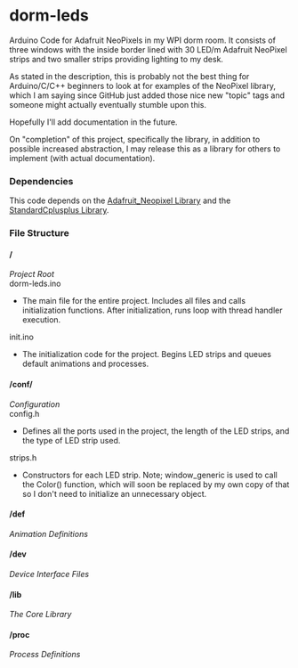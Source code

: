 # dorm-leds
Arduino Code for Adafruit NeoPixels in my WPI dorm room. It consists of three windows with the inside border lined with 30 LED/m Adafruit NeoPixel strips and two smaller strips providing lighting to my desk.

As stated in the description, this is probably not the best thing for Arduino/C/C++ beginners to look at for examples of the NeoPixel library, which I am saying since GitHub just added those nice new "topic" tags and someone might actually eventually stumble upon this.

Hopefully I'll add documentation in the future.

On "completion" of this project, specifically the library, in addition to possible increased abstraction, I may release this as a library for others to implement (with actual documentation).

### Dependencies

This code depends on the [Adafruit_Neopixel Library](https://github.com/adafruit/Adafruit_NeoPixel) and the [StandardCplusplus Library](https://github.com/maniacbug/StandardCplusplus).

### File Structure

#### /
*Project Root*<br>
dorm-leds.ino
- The main file for the entire project. Includes all files and calls initialization functions. After initialization, runs loop with thread handler execution.

init.ino
- The initialization code for the project. Begins LED strips and queues default animations and processes.

#### /conf/
*Configuration*<br>
config.h
- Defines all the ports used in the project, the length of the LED strips, and the type of LED strip used.

strips.h
- Constructors for each LED strip. Note; window_generic is used to call the Color() function, which will soon be replaced by my own copy of that so I don't need to initialize an unnecessary object.

#### /def
*Animation Definitions*<br>

#### /dev
*Device Interface Files*<br>

#### /lib
*The Core Library*<br>

#### /proc
*Process Definitions*<br>
